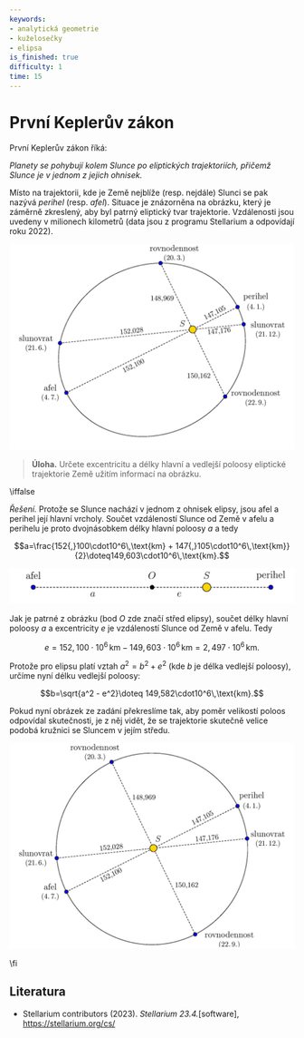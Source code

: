 ```yaml
---
keywords:
- analytická geometrie
- kuželosečky
- elipsa
is_finished: true
difficulty: 1
time: 15
---
```


# První Keplerův zákon

První Keplerův zákon říká:

*Planety se pohybují kolem Slunce po eliptických trajektoriích, přičemž Slunce je v jednom z jejich ohnisek.*

Místo na trajektorii, kde je Země nejblíže (resp. nejdále) 
Slunci se pak nazývá *perihel* (resp. *afel*). Situace je znázorněna na obrázku, který je záměrně zkreslený, aby byl patrný eliptický tvar trajektorie. Vzdálenosti jsou uvedeny v milionech kilometrů (data jsou z programu Stellarium a odpovídají roku 2022).

![Eliptická trajektorie Země kolem Slunce](math4you_00021_a.jpg)

> **Úloha.** Určete excentricitu a délky hlavní a vedlejší 
> poloosy eliptické trajektorie Země užitím informací na 
> obrázku.

\iffalse

*Řešení.* Protože se Slunce nachází v jednom z ohnisek elipsy, jsou 
afel a perihel její hlavní vrcholy. Součet vzdáleností 
Slunce od Země v afelu a perihelu je proto dvojnásobkem 
délky hlavní poloosy $a$ a tedy

$$a=\frac{152{,}100\cdot10^6\,\text{km} + 147{,}105\cdot10^6\,\text{km}}{2}\doteq149,603\cdot10^6\,\text{km}.$$

![Vztah parametrů k vzdálenosti Slunce--Země v afelu](math4you_00021_b.jpg)

Jak je patrné z obrázku (bod $O$ zde značí střed elipsy), 
součet délky hlavní poloosy $a$ a excentricity $e$ je 
vzdáleností Slunce od Země v afelu. Tedy 

$$e=152,100\cdot10^6\,\text{km} - 149,603\cdot10^6\,\text{km} =2,497\cdot10^6\,\text{km}.$$

Protože pro elipsu platí vztah $a^2 = b^2 + e^2$ (kde $b$ je 
délka vedlejší poloosy), určíme nyní délku vedlejší poloosy:

$$b=\sqrt{a^2 - e^2}\doteq 149,582\cdot10^6\,\text{km}.$$

Pokud nyní obrázek ze zadání překreslíme tak, aby poměr 
velikostí poloos odpovídal skutečnosti, je z něj vidět, že 
se trajektorie skutečně velice podobá kružnici se Sluncem v 
jejím středu. 

![Trajektorie Země kolem Slunce v měřítku](math4you_00021_c.jpg)

\fi

## Literatura

* Stellarium contributors (2023). *Stellarium 23.4.*[software], <https://stellarium.org/cs/>
